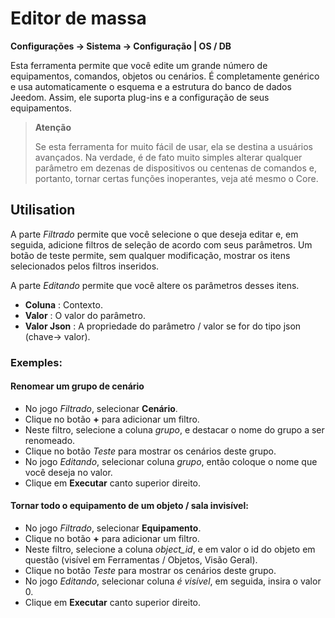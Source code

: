 # Editor de massa

**Configurações → Sistema → Configuração | OS / DB**

Esta ferramenta permite que você edite um grande número de equipamentos, comandos, objetos ou cenários. É completamente genérico e usa automaticamente o esquema e a estrutura do banco de dados Jeedom. Assim, ele suporta plug-ins e a configuração de seus equipamentos.

> **Atenção**
>
> Se esta ferramenta for muito fácil de usar, ela se destina a usuários avançados. Na verdade, é de fato muito simples alterar qualquer parâmetro em dezenas de dispositivos ou centenas de comandos e, portanto, tornar certas funções inoperantes, veja até mesmo o Core.

## Utilisation

A parte _Filtrado_ permite que você selecione o que deseja editar e, em seguida, adicione filtros de seleção de acordo com seus parâmetros. Um botão de teste permite, sem qualquer modificação, mostrar os itens selecionados pelos filtros inseridos.

A parte _Editando_ permite que você altere os parâmetros desses itens.

- **Coluna** : Contexto.
- **Valor** : O valor do parâmetro.
- **Valor Json** : A propriedade do parâmetro / valor se for do tipo json (chave-> valor).

### Exemples:

#### Renomear um grupo de cenário

- No jogo _Filtrado_, selecionar **Cenário**.
- Clique no botão **+** para adicionar um filtro.
- Neste filtro, selecione a coluna _grupo_, e destacar o nome do grupo a ser renomeado.
- Clique no botão _Teste_ para mostrar os cenários deste grupo.
- No jogo _Editando_, selecionar coluna _grupo_, então coloque o nome que você deseja no valor.
- Clique em **Executar** canto superior direito.

#### Tornar todo o equipamento de um objeto / sala invisível:

- No jogo _Filtrado_, selecionar **Equipamento**.
- Clique no botão **+** para adicionar um filtro.
- Neste filtro, selecione a coluna _object_id_, e em valor o id do objeto em questão (visível em Ferramentas / Objetos, Visão Geral).
- Clique no botão _Teste_ para mostrar os cenários deste grupo.
- No jogo _Editando_, selecionar coluna _é visível_, em seguida, insira o valor 0.
- Clique em **Executar** canto superior direito.
